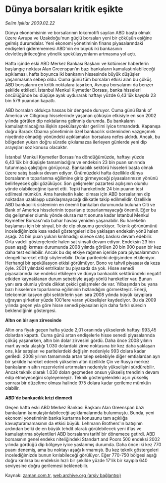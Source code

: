 # Dünya borsaları kritik eşikte

*Selim Işıklar 2009.02.22*

<td class="columnist-detail">
<p>Dünya ekonomisinin ve borsalarının lokomotifi sayılan ABD başta olmak üzere Avrupa ve Uzakdoğu'nun güçlü borsaları yeni bir çöküşün eşiğine gelmiş durumdalar. Yeni ekonomi yönetiminin finans piyasalarındaki endişeleri giderememesi ABD'nin en büyük iki bankasının devletleştirileceğine yönelik spekülasyonların artmasına yol açtı.</p>
<p>
<div id="haberMetinDiv">
<p>Hafta içinde eski ABD Merkez Bankası Başkanı ve kötümser haberlerin başlangıç noktası Alan Greenspan'ın bazı bankaların kamulaştırılabileceği açıklaması, hafta boyunca iki bankanın hissesinde büyük düşüşler yaşanmasına sebep oldu. Cuma günü tüm borsaları etkisi alan bu çöküş ABD borsalarını en kritik noktalara taşırken, Avrupa borsalarını da benzer şekilde etkiledi. İstanbul Menkul Kıymetler Borsası, banka hisseleri öncülüğünde bu düşüşe ayak uydurarak haftayı yüzde 6,43'lük kayıpla 23 bin 579 puandan kapattı.
<p> ABD borsaları oldukça hassas bir dengede duruyor. Cuma günü Bank of America ve Citigroup hisselerinde yaşanan çöküşün etkisiyle en son 2002 yılında görülen dip noktalarına gelinmiş durumda. Bu bankaların kamulaştırılacağına ilişkin spekülasyonlar gerilimi iyice tırmandırdı. Kapanışa doğru Barack Obama yönetiminin özel bankacılık sisteminden vazgeçmek niyetinde olmadığı yönündeki açıklamaları borsalara nefes aldırdı. Ancak, bu bölgeden yukarı doğru süratle çıkılamazsa ilerleyen günlerde yeni dip arayışları söz konusu olacaktır.
<p> İstanbul Menkul Kıymetler Borsası'na döndüğümüzde, haftayı yüzde 6,43'lük bir düşüşle tamamladığını ve endeksin 23 bin puan sınırında tutunmaya çalıştığını görüyoruz. Bankacılık sektörü hisseleri başta olmak üzere satış baskısı devam ediyor. Önümüzdeki hafta özellikle dünya borsalarının toparlanma eğilimine girip girmeyeceği piyasalarımızın yönünü belirleyecek gibi gözüküyor. Son gelişmeler pazartesi açılışının olumlu yönde olabileceğine işaret etti. Tepki hareketinde 24 bin puanın test edilmesi mümkün. Ama hareketin kalıcı olması için ABD borsalarının dip noktadan uzaklaşıp uzaklaşmayacağı dikkatle takip edilmelidir. Özellikle ABD bankacılık sisteminin en önemli bankaları durumunda bulunan Citi ve Bank of America hisselerinin toparlanıp toparlanmayacağı önemli. Eğer bu dış gelişmeler olumlu yönde olursa mart sonuna kadar İstanbul Menkul Kıymetler Borsası'nda bahar havası yeniden yaşanabilir. Bu hareketin başlaması için bir sinyal, bir de dip oluşumu gerekiyor. Teknik görünümünü incelediğimizde kısa vadeli göstergeleri dibe yaklaşan endeksin yönü halen aşağı. 24 bin puan yukarı kırılmadığı sürece satış baskısı devam edebilir. Orta vadeli göstergelerde halen sat sinyali devam ediyor. Endeksin 23 bin puan aşağı kırması durumunda 2008 yılında görülen 20 bin 900 puan bir kez daha test edilebilir. Ancak bu dış etkiye rağmen içeride para piyasalarımızın dengeli hareket ettiği söylenebilir. Dolar paritedeki değişimden etkileniyor. Herhangi bir spekülasyon etkisi görülmüyor. Bono ve tahvil piyasası da keza öyle. 2001 yılındaki entrikalar bu piyasada da yok. Hisse senedi piyasalarında ise endeksi etkileyen ve dünya bankacılık sektöründeki negatif etkiden kaynaklanan durum sebebiyle aşağı yönlü hareketler var. Bunun yanı sıra olumlu yönde dikkat çekici gelişmeler de var. Yılbaşından bu yana bazı hisselerde toparlanma eğiliminin hızlandığını görmekteyiz. Enerji, telekomünikasyon gibi sektörlerin yanı sıra 2008 yılında büyük kayıplara uğrayan şirketler yüzde 100'lere varan yükselişler kaydediyor. Bu da 2009 yılında geçen yıla göre hisse senedi piyasaları için daha farklı sürecin beklendiğinin göstergesi.
<p><b>Altın on bir ayın zirvesinde</b>
<p>Altın ons fiyatı geçen hafta yüzde 2,01 oranında yükselerek haftayı 993,45 dolardan kapattı. Cuma günü artan endişelerle hisse senedi piyasalarında çöküş yaşanırken, altın bin dolar zirvesini gördü. Daha önce 2008 yılının mart ayında ulaştığı 1.030 dolardaki zirve noktasına bir kez daha yaklaşan ons, kâr satışları ve paritelerdeki değişim nedeniyle 993 dolara kadar geriledi. 2008 yılının tamamında artan talep sebebiyle diğer emtialardan ayrı bir şekilde hareket ederek yükselen altın özellikle Çin ve Rusya merkez bankalarının altın rezervlerini artırmaları nedeniyle yükselişini sürdürebilir. Ancak teknik olarak 1.030 doları geçmeden onsun yükseliş trendinin devam edip etmeyeceğini söyleyemeyiz. Teknik göstergelerdeki aşırı yükseliş sonrası bir düzeltme olması halinde 975 dolara kadar gerileme mümkün olabilir.
<p><b>ABD'de bankacılık krizi dinmedi</b>
<p>Geçen hafta eski ABD Merkez Bankası Başkanı Alan Greenspan bazı bankaların kamulaştırılabileceği açıklamalarında bulunmuştu. Bunda, yeni ekonomi yönetiminin banka kurtarma konusunu tam açıklığa kavuşturamamasının da etkisi büyük. Lehmann Brothers'ın batışının ardından belki de en büyük tehdit olarak görülebilecek yeni iflas ve kamulaştırma söylentileri ABD borsalarını tarihî bir dönemece getirdi. ABD borsasının genel endeks niteliğindeki Standart and Poors 500 endeksi 2002 yılında gördüğü dip bölgeye iyice yaslanmış durumda. Daha önce iki kez 770 puanı denemiş, ama bu noktayı aşağı kırmamıştı. Bu kez teknik göstergeleri incelediğimizde bunun kırılabileceği görülüyor. Eğer 770-750 bölgesi aşağı doğru kırılırsa bu endeksin hızlı bir şekilde yüzde 17'lik bir kayıpla 640 seviyesine doğru gerilemesi beklenebilir.</p></p></p></p></p></p></p></div>
</p>
<a href="http://web.archive.org/web/20101218071843/mailto:s.isiklar@zaman.com.tr">
</a></td>

Kaynak: [zaman.com.tr](http://zaman.com.tr/yazar.do?yazino=817953), [web.archive.org (arşiv bağlantısı)](http://web.archive.org/web/20101218071843/http://www.zaman.com.tr:80/yazar.do?yazino=817953)
